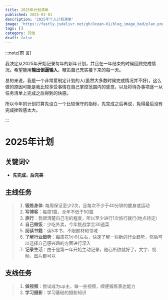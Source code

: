 ```yaml
---
title: 2025年计划清单
published: 2025-01-01
description: '2025年个人计划清单'
image: 'https://fastly.jsdelivr.net/gh/Ocean-H1/blog_image_bed/plan.png'
tags: []
category: 其他
draft: false 
---
```


:::note[前 言]

我决定从2025年开始记录每年的新年计划，并且在一年结束的时候回顾完成情况。希望能用**输出倒逼输入**，鞭策自己充实接下来的每一天。

总的来说，我是一个非常爱制定计划的人(虽然大多数时候完成情况并不好)，这么做的原因可能是我比较享受事情在自己掌控范围内的感觉，以及将待办事项逐一从任务清单上完成之后得到的快感。

所以今年的计划打算先设立一个比较保守的指标，先完成之后再说，免得最后没有完成挫败感太大。

:::



# 2025年计划
## 关键词:bulb:
* **先完成，后完美**
## 主线任务

> 1. **锻炼身体**: 每周保证至少2次，且每次不少于40分钟的健身或运动
> 2. **写博客**：每周1篇，全年不低于50篇
> 3. **旅行**：我很清楚自己宅的程度，所以至少进行1次旅行就行(地点待定)
> 4. **自己做饭**：少吃外卖，今年挑战学会30道菜
> 5. **阅读书籍**：读5本书，不限题材和领域
> 6. **了解行业趋势**：每周花1小时左右，快速了解一些新的行业趋势，然后可以选择自己感兴趣的方面进行深入
> 7. **记录生活**：由于是第一年开始主动记录，随心所欲就好了，文字、视频、图片都可以

## 支线任务

> 1. **做视频**：尝试成为up主，做一些视频，顺便锻炼表达能力
> 2. **学习摄影**：学习基础的摄影知识
